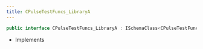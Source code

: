 ```yaml
---
title: CPulseTestFuncs_LibraryA
---
```


```csharp
public interface CPulseTestFuncs_LibraryA : ISchemaClass<CPulseTestFuncs_LibraryA>, ISchemaField, ISchemaClass, INativeHandle
```

- Implements

